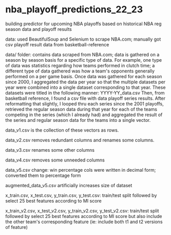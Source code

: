 # nba_playoff_predictions_22_23
building predictor for upcoming NBA playoffs based on historical NBA reg season data and playoff results

data: used BeautifulSoup and Selenium to scrape NBA.com; manually got csv playoff result data from basketball-reference

data/ folder: contains data scraped from NBA.com; data is gathered on a season by season basis for a specific type of data. For example, one type of data was statistics regarding how teams performed in clutch time; a different type of data gathered was how a team's opponents generally performed on a per game basis. Once data was gathered for each season since 2000, I aggregated the data per year so that the multiple datasets per year were combined into a single dataset corresponding to that year. These datasets were titled in the following manner: YYYY-YY_data.csv Then, from basketball reference, I found a csv file with data playoff series results. After reformatting that slightly, I looped thru each series since the 2001 playoffs, retrieved the regular season data during that year for each of the teams competing in the series (which I already had) and aggregated the result of the series and regular season data for the teams into a single vector. 

data_v1.csv is the collection of these vectors as rows. 

data_v2.csv removes redundant columns and renames some columns. 

data_v3.csv renames some other columns 

data_v4.csv removes some unneeded columns

data_v5.csv change: win percentage cols were written in decimal form; converted them to percentage form

augmented_data_v5.csv artificially increases size of dataset

x_train.csv, x_test.csv, y_train.csv, y_test.csv: train/test split followed by select 25 best features according to MI score

x_train_v2.csv, x_test_v2.csv, y_train_v2.csv, y_test_v2.csv: train/test split followed by select 25 best features according to MI score but also include the other team's corresponding feature (ie: include both  t1 and t2 versions of feature)